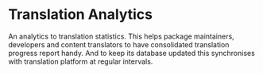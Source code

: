 # Translation Analytics

An analytics to translation statistics. This helps package maintainers, developers and content translators to have consolidated translation progress report handy. And to keep its database updated this synchronises with translation platform at regular intervals.
